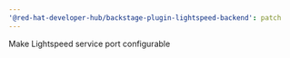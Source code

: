 ```yaml
---
'@red-hat-developer-hub/backstage-plugin-lightspeed-backend': patch
---
```


Make Lightspeed service port configurable
